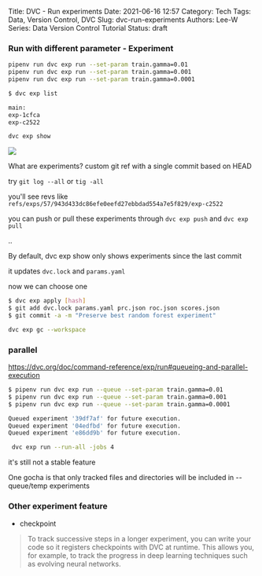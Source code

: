 Title: DVC - Run experiments
Date: 2021-06-16 12:57
Category: Tech
Tags: Data, Version Control, DVC
Slug: dvc-run-experiments
Authors: Lee-W
Series: Data Version Control Tutorial
Status: draft


### Run with different parameter - Experiment


```sh
pipenv run dvc exp run --set-param train.gamma=0.01
pipenv run dvc exp run --set-param train.gamma=0.001
pipenv run dvc exp run --set-param train.gamma=0.0001
```

```sh
$ dvc exp list

main:
exp-1cfca
exp-c2522
```


```sh
dvc exp show
```

![](media/16231470608474.jpg)


What are experiments? custom git ref with a single commit based on HEAD

try `git log --all` or `tig -all`

you'll see revs like `refs/exps/57/943d433dc86efe0eefd27ebbdad554a7e5f829/exp-c2522`

you can push or pull these experiments through `dvc exp push` and `dvc exp pull`

..

By default, dvc exp show only shows experiments since the last commit

it updates `dvc.lock` and `params.yaml`



now we can choose one
```sh
$ dvc exp apply [hash]
$ git add dvc.lock params.yaml prc.json roc.json scores.json
$ git commit -a -m "Preserve best random forest experiment"
```

```sh
dvc exp gc --workspace
```

### parallel
https://dvc.org/doc/command-reference/exp/run#queueing-and-parallel-execution

```sh
$ pipenv run dvc exp run --queue --set-param train.gamma=0.01
$ pipenv run dvc exp run --queue --set-param train.gamma=0.001
$ pipenv run dvc exp run --queue --set-param train.gamma=0.0001

Queued experiment '39df7af' for future execution.
Queued experiment '04edfbd' for future execution.
Queued experiment 'e86dd9b' for future execution.
```

```sh
 dvc exp run --run-all -jobs 4
```

it's still not a stable feature


One gocha is that only tracked files and directories will be included in --queue/temp experiments

### Other experiment feature
* checkpoint

> To track successive steps in a longer experiment, you can write your code so it registers checkpoints with DVC at runtime. This allows you, for example, to track the progress in deep learning techniques such as evolving neural networks.
